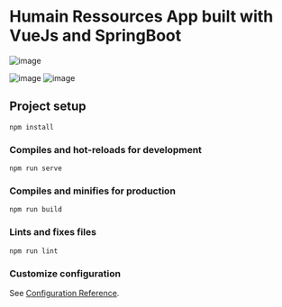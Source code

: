 # Humain Ressources App built with VueJs and SpringBoot
![image](https://github.com/JelloulMontassar/construction_reseaux/assets/38384566/9b7c1724-00a2-4538-93e2-43eb44ebd614)

![image](https://github.com/JelloulMontassar/construction_reseaux/assets/38384566/a7c7d3b8-e54c-44f6-8fbd-13914b5ec9b2)
![image](https://github.com/JelloulMontassar/construction_reseaux/assets/38384566/7d64a6a7-7cdd-465a-88c3-2ac29cbd22e7)


## Project setup
```
npm install
```

### Compiles and hot-reloads for development
```
npm run serve
```

### Compiles and minifies for production
```
npm run build
```

### Lints and fixes files
```
npm run lint
```

### Customize configuration
See [Configuration Reference](https://cli.vuejs.org/config/).
